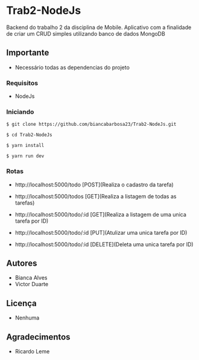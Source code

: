 # Trab2-NodeJs
Backend do trabalho 2 da disciplina de Mobile.
Aplicativo com a finalidade de criar um CRUD simples utilizando banco de dados MongoDB

## Importante

- Necessário todas as dependencias do projeto

### Requisitos

 - NodeJs

 
### Iniciando 
```
$ git clone https://github.com/biancabarbosa23/Trab2-NodeJs.git
```
```
$ cd Trab2-NodeJs
```
```
$ yarn install
```
```
$ yarn run dev
```


### Rotas

- http://localhost:5000/todo [POST](Realiza o cadastro da tarefa)

- http://localhost:5000/todos [GET](Realiza a listagem de todas as tarefas)

- http://localhost:5000/todo/:id [GET](Realiza a listagem de uma unica tarefa por ID)
 
- http://localhost:5000/todo/:id [PUT](Atulizar uma unica tarefa por ID)

- http://localhost:5000/todo/:id [DELETE](Deleta uma unica tarefa por ID)


## Autores

 - Bianca Alves
- Victor Duarte

## Licença
 
 - Nenhuma

## Agradecimentos

* Ricardo Leme
